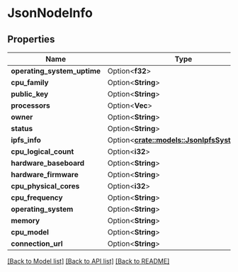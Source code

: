 # JsonNodeInfo

## Properties

Name | Type | Description | Notes
------------ | ------------- | ------------- | -------------
**operating_system_uptime** | Option<**f32**> |  | [optional]
**cpu_family** | Option<**String**> |  | [optional]
**public_key** | Option<**String**> |  | [optional]
**processors** | Option<**Vec<String>**> |  | [optional]
**owner** | Option<**String**> |  | [optional]
**status** | Option<**String**> |  | [optional]
**ipfs_info** | Option<[**crate::models::JsonIpfsSystemInfo**](json_IPFSSystemInfo.md)> |  | [optional]
**cpu_logical_count** | Option<**i32**> |  | [optional]
**hardware_baseboard** | Option<**String**> |  | [optional]
**hardware_firmware** | Option<**String**> |  | [optional]
**cpu_physical_cores** | Option<**i32**> |  | [optional]
**cpu_frequency** | Option<**String**> |  | [optional]
**operating_system** | Option<**String**> |  | [optional]
**memory** | Option<**String**> |  | [optional]
**cpu_model** | Option<**String**> |  | [optional]
**connection_url** | Option<**String**> |  | [optional]

[[Back to Model list]](../README.md#documentation-for-models) [[Back to API list]](../README.md#documentation-for-api-endpoints) [[Back to README]](../README.md)


